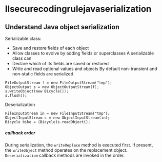 # llsecurecodingrulejavaserialization


## Understand Java object serialization
Serializable class:
- Save and restore fields of each object
- Allow classes to evolve by adding fields or superclasses
A serializable class can
- Declare which of its fields are saved or restored
- Write and read optional values and objects
By default non-transient and non-static fields are serialized.
```
FileOutputStream f = new FileOutputStream("tmp");
ObjectOutput s = new ObjectOutputStream(f);
s.writeObject(new Bicycle());
s.flush();
```


Deserialization 
```
FileInputStream in = new FileInputStream("tmp");
ObjectInputStream s = new ObjectInputStream(in);
Bicycle bike = (Bicycle)s.readObject();
```


##### callback order
During serialization, the `writeReplace` method is executed first. If present, the `writeObject` method operates on the
replacement object.
`Deserialization` callback methods are invoked in the order.
